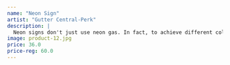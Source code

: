 ```yaml
---
name: "Neon Sign"
artist: "Gutter Central-Perk"
description: |
  Neon signs don't just use neon gas. In fact, to achieve different colours one needs to use other noble gases as well. Neon gets to be the centre of attention though.
image: product-12.jpg
price: 36.0
price-reg: 60.0
---
```


